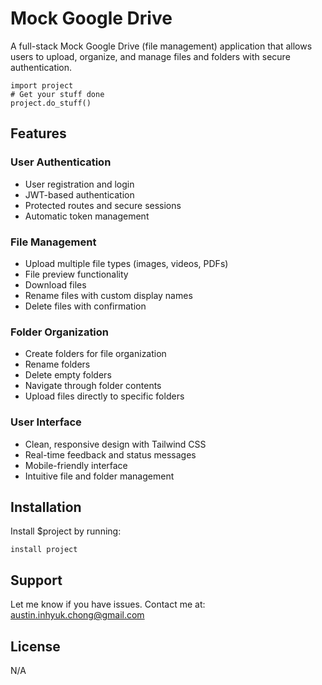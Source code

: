 Mock Google Drive
========

A full-stack Mock Google Drive (file management) application that allows users to upload,
organize, and manage files and folders with secure authentication.

    import project
    # Get your stuff done
    project.do_stuff()

Features
--------

### User Authentication
- User registration and login
- JWT-based authentication
- Protected routes and secure sessions
- Automatic token management

### File Management
- Upload multiple file types (images, videos, PDFs)
- File preview functionality
- Download files
- Rename files with custom display names
- Delete files with confirmation

### Folder Organization
- Create folders for file organization
- Rename folders
- Delete empty folders
- Navigate through folder contents
- Upload files directly to specific folders

### User Interface
- Clean, responsive design with Tailwind CSS
- Real-time feedback and status messages
- Mobile-friendly interface
- Intuitive file and folder management

Installation
------------

Install $project by running:

    install project

Support
-------

Let me know if you have issues.
Contact me at: austin.inhyuk.chong@gmail.com

License
-------

N/A
